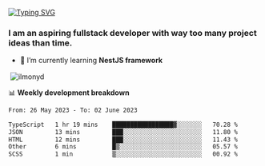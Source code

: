 [![Typing SVG](https://readme-typing-svg.herokuapp.com?color=%23e07a5f&size=40&center=false&vCenter=true&multiline=true&width=900&height=70&lines=Hi%2C+my+name+is+Oleg)](https://git.io/typing-svg)

<h3>
  I am an aspiring fullstack developer with way too many project ideas than time.</h3>

- 🌱 I’m currently learning **NestJS framework**

<p align="left">
</p>






<p>&nbsp;<img align="center" src="https://github-readme-stats.vercel.app/api?username=ilmonyd&show_icons=true&theme=calm&locale=en" alt="ilmonyd" /></p>


📊 **Weekly development breakdown**
<!--START_SECTION:waka-->

```txt
From: 26 May 2023 - To: 02 June 2023

TypeScript   1 hr 19 mins    █████████████████▓░░░░░░░   70.28 %
JSON         13 mins         ███░░░░░░░░░░░░░░░░░░░░░░   11.80 %
HTML         12 mins         ███░░░░░░░░░░░░░░░░░░░░░░   11.43 %
Other        6 mins          █▒░░░░░░░░░░░░░░░░░░░░░░░   05.57 %
SCSS         1 min           ▒░░░░░░░░░░░░░░░░░░░░░░░░   00.92 %
```

<!--END_SECTION:waka-->
